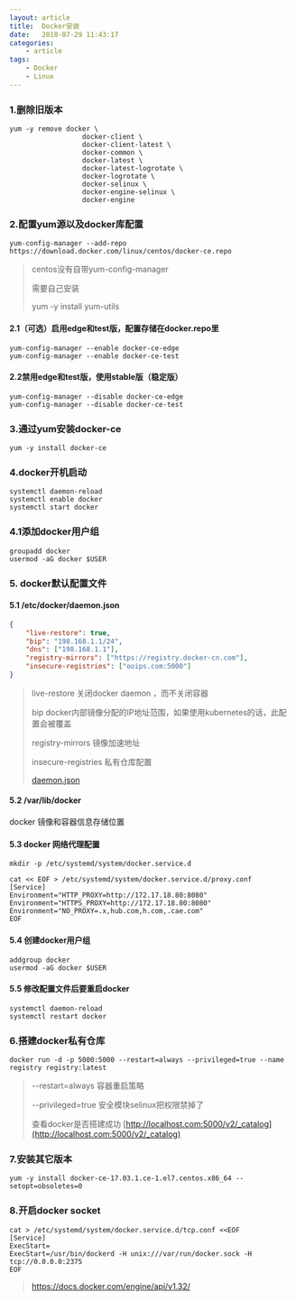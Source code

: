```yaml
---
layout: article
title:	Docker安装
date:	2018-07-29 11:43:17
categories:
    - article
tags:
    - Docker
    - Linux
---
```



### 1.删除旧版本

```shell
yum -y remove docker \
                  docker-client \
                  docker-client-latest \
                  docker-common \
                  docker-latest \
                  docker-latest-logrotate \
                  docker-logrotate \
                  docker-selinux \
                  docker-engine-selinux \
                  docker-engine
```

### 2.配置yum源以及docker库配置

```shell
yum-config-manager --add-repo   https://download.docker.com/linux/centos/docker-ce.repo
```

> centos没有自带yum-config-manager
>
> 需要自己安装
>
> yum -y install yum-utils


#### 2.1（可选）启用edge和test版，配置存储在docker.repo里

```shell
yum-config-manager --enable docker-ce-edge
yum-config-manager --enable docker-ce-test
```

#### 2.2禁用edge和test版，使用stable版（稳定版）

```shell
yum-config-manager --disable docker-ce-edge
yum-config-manager --disable docker-ce-test
```

### 3.通过yum安装docker-ce

```shell
yum -y install docker-ce
```

### 4.docker开机启动

~~~shell
systemctl daemon-reload
systemctl enable docker
systemctl start docker
~~~

### 4.1添加docker用户组

~~~shell
groupadd docker
usermod -aG docker $USER
~~~

### 5. docker默认配置文件

#### 5.1 /etc/docker/daemon.json 

~~~json
{
    "live-restore": true,
    "bip": "198.168.1.1/24",
    "dns": ["198.168.1.1"],
    "registry-mirrors": ["https://registry.docker-cn.com"],
    "insecure-registries": ["ooips.com:5000"]
}
~~~

> live-restore  关闭docker daemon ，而不关闭容器
>
> bip     docker内部镜像分配的IP地址范围，如果使用kubernetes的话，此配置会被覆盖
>
> registry-mirrors   镜像加速地址
>
> insecure-registries 私有仓库配置
>
> [daemon.json](./daemon.json)

#### 5.2 /var/lib/docker

docker 镜像和容器信息存储位置

#### 5.3 docker 网络代理配置

~~~shell
mkdir -p /etc/systemd/system/docker.service.d

cat << EOF > /etc/systemd/system/docker.service.d/proxy.conf
[Service]
Environment="HTTP_PROXY=http://172.17.18.80:8080"
Environment="HTTPS_PROXY=http://172.17.18.80:8080"
Environment="NO_PROXY=.x,hub.com,h.com,.cae.com"
EOF
~~~

#### 5.4 创建docker用户组

~~~shell
addgroup docker
usermod -aG docker $USER
~~~

#### 5.5 修改配置文件后要重启docker

~~~shell
systemctl daemon-reload
systemctl restart docker
~~~

### 6.搭建docker私有仓库

~~~shell
docker run -d -p 5000:5000 --restart=always --privileged=true --name registry registry:latest
~~~

> --restart=always    容器重启策略
>
> --privileged=true   安全模块selinux把权限禁掉了
>
> 查看docker是否搭建成功 [http://localhost.com:5000/v2/_catalog](http://localhost.com:5000/v2/_catalog)

### 7.安装其它版本

~~~shell
yum -y install docker-ce-17.03.1.ce-1.el7.centos.x86_64 --setopt=obsoletes=0
~~~

### 8.开启docker socket

~~~shell
cat > /etc/systemd/system/docker.service.d/tcp.conf <<EOF
[Service]
ExecStart=
ExecStart=/usr/bin/dockerd -H unix:///var/run/docker.sock -H tcp://0.0.0.0:2375
EOF
~~~

> https://docs.docker.com/engine/api/v1.32/